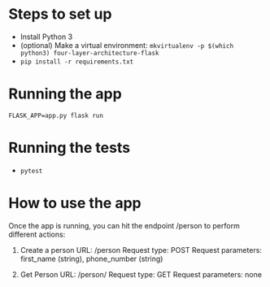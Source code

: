 Steps to set up
===============

- Install Python 3
- (optional) Make a virtual environment: `mkvirtualenv -p $(which python3) four-layer-architecture-flask`
- `pip install -r requirements.txt`

Running the app
===============

`FLASK_APP=app.py flask run`

Running the tests
=================

- `pytest`

How to use the app
==================

Once the app is running, you can hit the endpoint /person to perform different actions:

1. Create a person
URL: /person
Request type: POST
Request parameters: first_name (string), phone_number (string)

1. Get Person
URL: /person/<id>
Request type: GET
Request parameters: none